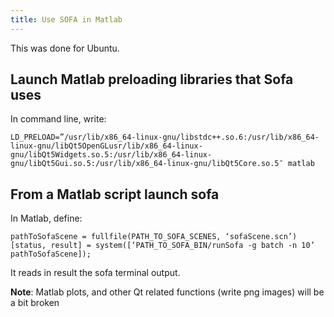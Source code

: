 ```yaml
---
title: Use SOFA in Matlab
---
```


This was done for Ubuntu.

Launch Matlab preloading libraries that Sofa uses
-------------------------------------------------
In command line, write:

```
LD_PRELOAD=”/usr/lib/x86_64-linux-gnu/libstdc++.so.6:/usr/lib/x86_64-linux-gnu/libQt5OpenGLusr/lib/x86_64-linux-gnu/libQt5Widgets.so.5:/usr/lib/x86_64-linux-gnu/libQt5Gui.so.5:/usr/lib/x86_64-linux-gnu/libQt5Core.so.5″ matlab
```

From a Matlab script launch sofa
--------------------------------
In Matlab, define:

```
pathToSofaScene = fullfile(PATH_TO_SOFA_SCENES, ‘sofaScene.scn’)
[status, result] = system([‘PATH_TO_SOFA_BIN/runSofa -g batch -n 10’ pathToSofaScene]);
```

It reads in result the sofa terminal output.


__Note__: Matlab plots, and other Qt related functions (write png images) will be a bit broken
